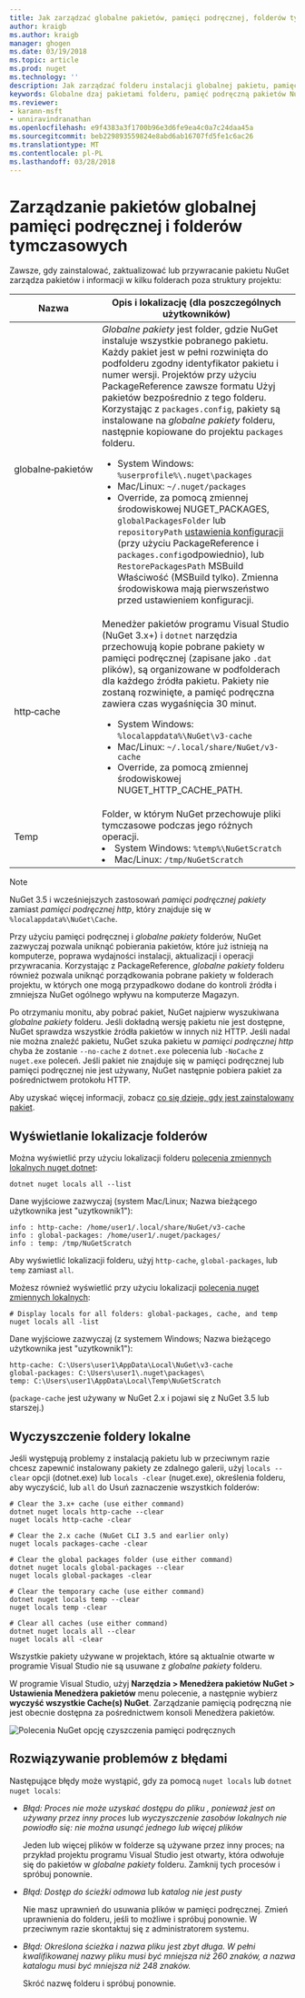 ```yaml
---
title: Jak zarządzać globalne pakietów, pamięci podręcznej, folderów tymczasowych w NuGet | Dokumentacja firmy Microsoft
author: kraigb
ms.author: kraigb
manager: ghogen
ms.date: 03/19/2018
ms.topic: article
ms.prod: nuget
ms.technology: ''
description: Jak zarządzać folderu instalacji globalnej pakietu, pamięć podręczną pakietów i folderów tymczasowych, które istnieją na komputerze, które są używane podczas instalowania, przywracania i aktualizowanie pakietów.
keywords: Globalne dzaj pakietami folderu, pamięć podręczną pakietów NuGet, buforowanie pakietu, folder instalacji pakietu, pamięci podręcznych NuGet, zarządzanie pamięci podręcznych, lokalnej pamięci podręcznej NuGet, globalnej pamięci podręcznej NuGet, NuGet polecenie zmiennych lokalnych, czyszczenie pamięci podręcznej
ms.reviewer:
- karann-msft
- unniravindranathan
ms.openlocfilehash: e9f4383a3f1700b96e3d6fe9ea4c0a7c24daa45a
ms.sourcegitcommit: beb229893559824e8abd6ab16707fd5fe1c6ac26
ms.translationtype: MT
ms.contentlocale: pl-PL
ms.lasthandoff: 03/28/2018
---
```

# <a name="managing-the-global-packages-cache-and-temp-folders"></a>Zarządzanie pakietów globalnej pamięci podręcznej i folderów tymczasowych

Zawsze, gdy zainstalować, zaktualizować lub przywracanie pakietu NuGet zarządza pakietów i informacji w kilku folderach poza struktury projektu:

| Nazwa | Opis i lokalizację (dla poszczególnych użytkowników)|
| --- | --- |
| globalne&#8209;pakietów | *Globalne pakiety* jest folder, gdzie NuGet instaluje wszystkie pobranego pakietu. Każdy pakiet jest w pełni rozwinięta do podfolderu zgodny identyfikator pakietu i numer wersji. Projektów przy użyciu PackageReference zawsze formatu Użyj pakietów bezpośrednio z tego folderu. Korzystając z `packages.config`, pakiety są instalowane na *globalne pakiety* folderu, następnie kopiowane do projektu `packages` folderu.<br/><ul><li>System Windows: `%userprofile%\.nuget\packages`</li><li>Mac/Linux: `~/.nuget/packages`</li><li>Override, za pomocą zmiennej środowiskowej NUGET_PACKAGES, `globalPackagesFolder` lub `repositoryPath` [ustawienia konfiguracji](../reference/nuget-config-file.md#config-section) (przy użyciu PackageReference i `packages.config`odpowiednio), lub `RestorePackagesPath` MSBuild Właściwość (MSBuild tylko). Zmienna środowiskowa mają pierwszeństwo przed ustawieniem konfiguracji.</li></ul> |
| http&#8209;cache | Menedżer pakietów programu Visual Studio (NuGet 3.x+) i `dotnet` narzędzia przechowują kopie pobrane pakiety w pamięci podręcznej (zapisane jako `.dat` plików), są organizowane w podfolderach dla każdego źródła pakietu. Pakiety nie zostaną rozwinięte, a pamięć podręczna zawiera czas wygaśnięcia 30 minut.<br/><ul><li>System Windows: `%localappdata%\NuGet\v3-cache`</li><li>Mac/Linux: `~/.local/share/NuGet/v3-cache`</li><li>Override, za pomocą zmiennej środowiskowej NUGET_HTTP_CACHE_PATH.</li></ul> |
| Temp | Folder, w którym NuGet przechowuje pliki tymczasowe podczas jego różnych operacji.<br/><li>System Windows: `%temp%\NuGetScratch`</li><li>Mac/Linux: `/tmp/NuGetScratch`</li></ul> |

> [!Note]
> NuGet 3.5 i wcześniejszych zastosowań *pamięci podręcznej pakiety* zamiast *pamięci podręcznej http*, który znajduje się w `%localappdata%\NuGet\Cache`.

Przy użyciu pamięci podręcznej i *globalne pakiety* folderów, NuGet zazwyczaj pozwala uniknąć pobierania pakietów, które już istnieją na komputerze, poprawa wydajności instalacji, aktualizacji i operacji przywracania. Korzystając z PackageReference, *globalne pakiety* folderu również pozwala uniknąć porządkowania pobrane pakiety w folderach projektu, w których one mogą przypadkowo dodane do kontroli źródła i zmniejsza NuGet ogólnego wpływu na komputerze Magazyn.

Po otrzymaniu monitu, aby pobrać pakiet, NuGet najpierw wyszukiwana *globalne pakiety* folderu. Jeśli dokładną wersję pakietu nie jest dostępne, NuGet sprawdza wszystkie źródła pakietów w innych niż HTTP. Jeśli nadal nie można znaleźć pakietu, NuGet szuka pakietu w *pamięci podręcznej http* chyba że zostanie `--no-cache` z `dotnet.exe` polecenia lub `-NoCache` z `nuget.exe` poleceń. Jeśli pakiet nie znajduje się w pamięci podręcznej lub pamięci podręcznej nie jest używany, NuGet następnie pobiera pakiet za pośrednictwem protokołu HTTP.

Aby uzyskać więcej informacji, zobacz [co się dzieje, gdy jest zainstalowany pakiet](ways-to-install-a-package.md#what-happens-when-a-package-is-installed).

## <a name="viewing-folder-locations"></a>Wyświetlanie lokalizacje folderów

Można wyświetlić przy użyciu lokalizacji folderu [polecenia zmiennych lokalnych nuget dotnet](/dotnet/core/tools/dotnet-nuget-locals):

```cli
dotnet nuget locals all --list
```

Dane wyjściowe zazwyczaj (system Mac/Linux; Nazwa bieżącego użytkownika jest "uzytkownik1"):

```output
info : http-cache: /home/user1/.local/share/NuGet/v3-cache
info : global-packages: /home/user1/.nuget/packages/
info : temp: /tmp/NuGetScratch
```

Aby wyświetlić lokalizacji folderu, użyj `http-cache`, `global-packages`, lub `temp` zamiast `all`. 

Możesz również wyświetlić przy użyciu lokalizacji [polecenia nuget zmiennych lokalnych](../tools/cli-ref-locals.md):

```cli
# Display locals for all folders: global-packages, cache, and temp
nuget locals all -list
```

Dane wyjściowe zazwyczaj (z systemem Windows; Nazwa bieżącego użytkownika jest "uzytkownik1"):

```output
http-cache: C:\Users\user1\AppData\Local\NuGet\v3-cache
global-packages: C:\Users\user1\.nuget\packages\
temp: C:\Users\user1\AppData\Local\Temp\NuGetScratch
```

(`package-cache` jest używany w NuGet 2.x i pojawi się z NuGet 3.5 lub starszej.)

## <a name="clearing-local-folders"></a>Wyczyszczenie foldery lokalne

Jeśli występują problemy z instalacją pakietu lub w przeciwnym razie chcesz zapewnić instalowany pakiety ze zdalnego galerii, użyj `locals --clear` opcji (dotnet.exe) lub `locals -clear` (nuget.exe), określenia folderu, aby wyczyścić, lub `all` do Usuń zaznaczenie wszystkich folderów:

```cli
# Clear the 3.x+ cache (use either command)
dotnet nuget locals http-cache --clear
nuget locals http-cache -clear

# Clear the 2.x cache (NuGet CLI 3.5 and earlier only)
nuget locals packages-cache -clear

# Clear the global packages folder (use either command)
dotnet nuget locals global-packages --clear
nuget locals global-packages -clear

# Clear the temporary cache (use either command)
dotnet nuget locals temp --clear
nuget locals temp -clear

# Clear all caches (use either command)
dotnet nuget locals all --clear
nuget locals all -clear
```

Wszystkie pakiety używane w projektach, które są aktualnie otwarte w programie Visual Studio nie są usuwane z *globalne pakiety* folderu.

W programie Visual Studio, użyj **Narzędzia > Menedżera pakietów NuGet > Ustawienia Menedżera pakietów** menu polecenie, a następnie wybierz **wyczyść wszystkie Cache(s) NuGet**. Zarządzanie pamięcią podręczną nie jest obecnie dostępna za pośrednictwem konsoli Menedżera pakietów.

![Polecenia NuGet opcję czyszczenia pamięci podręcznych](media/options-clear-caches.png)

## <a name="troubleshooting-errors"></a>Rozwiązywanie problemów z błędami

Następujące błędy może wystąpić, gdy za pomocą `nuget locals` lub `dotnet nuget locals`:

- *Błąd: Proces nie może uzyskać dostępu do pliku <package> , ponieważ jest on używany przez inny proces* lub *wyczyszczenie zasobów lokalnych nie powiodło się: nie można usunąć jednego lub więcej plików*

    Jeden lub więcej plików w folderze są używane przez inny proces; na przykład projektu programu Visual Studio jest otwarty, która odwołuje się do pakietów w *globalne pakiety* folderu. Zamknij tych procesów i spróbuj ponownie.

- *Błąd: Dostęp do ścieżki <path> odmowa* lub *katalog nie jest pusty*

    Nie masz uprawnień do usuwania plików w pamięci podręcznej. Zmień uprawnienia do folderu, jeśli to możliwe i spróbuj ponownie. W przeciwnym razie skontaktuj się z administratorem systemu.

- *Błąd: Określona ścieżka i nazwa pliku jest zbyt długa. W pełni kwalifikowanej nazwy pliku musi być mniejsza niż 260 znaków, a nazwa katalogu musi być mniejsza niż 248 znaków.*

    Skróć nazwę folderu i spróbuj ponownie.
